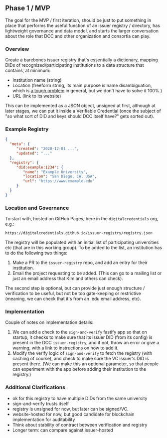 ## Phase 1 / MVP

The goal for the MVP / first iteration, should be just to put something in place that performs the useful function of an issuer registry / directory, has lightweight governance and data model, and starts the larger conversation about the role that DCC and other organization and consortia can play.

### Overview

Create a barebones issuer registry that's essentially a dictionary, mapping DIDs of recognized/participating institutions to a data structure that contains, at minimum:

* Institution name (string)
* Location (freeform string, its main purpose is name disambiguation, which is [a tough problem](https://www.researchgate.net/publication/277522506_Institution_name_disambiguation_for_research_assessment) in general, but we don't have to solve it 100%.)
* URL (link to its website)

This can be implemented as a JSON object, unsigned at first, although at later stages, we can put it inside a Verifiable Credential (once the subject of "so what sort of DID and keys should DCC itself have?" gets sorted out).

### Example Registry

```json
{
  "meta": {
     "created": "2020-12-01 ...",
     "updated": "..."
  },
  "registry": {
     "did:example:1234": {
        "name": "Example University",
        "location": "San Diego, CA, USA",
        "url": "https://www.example.edu"
     }
  }
}
```

### Location and Governance

To start with, hosted on GitHub Pages, here in the `digitalcredentials` org, e.g.:

`https://digitalcredentials.github.io/issuer-registry/registry.json`

The registry will be populated with an initial list of participating universities etc (that are in this working group). 
To be added to the list, an institution has to do the following two things:

1. Make a PR to the `issuer-registry` repo, and add an entry for their institution.
2. Email the project requesting to be added. (This can go to a mailing list or just an email address that Kim and others can check).

The second step is optional, but can provide just enough structure / verification to be useful, but not be too gate-keeping or restrictive (meaning, we can check that it's from an .edu email address, etc).

### Implementation
Couple of notes on implementation details:

1. We can add a check to the `sign-and-verify` fastify app so that on startup, it checks to make sure that its issuer DID (from its config) is present in the DCC `issuer-registry`, and if not, throw an error or give a warning, with a link to instructions on how to add it.
2. Modify the verify logic of `sign-and-verify` to fetch the registry (with caching of course), and check to make sure the VC issuer's DID is present there. (We can make this an optional parameter, so that people can experiment with the app before adding their institution to the registry.)

### Additional Clarifications

- ok for this registry to have multiple DIDs from the same university
- sign-and-verify trusts itself
- registry is unsigned for now, but later can be signed/VC. 
- website-hosted for now, but good candidate for blockchain implementation for auditability
- Think about stability of contract between verification and registry
- Longer term: can compare against issuer-hosted
